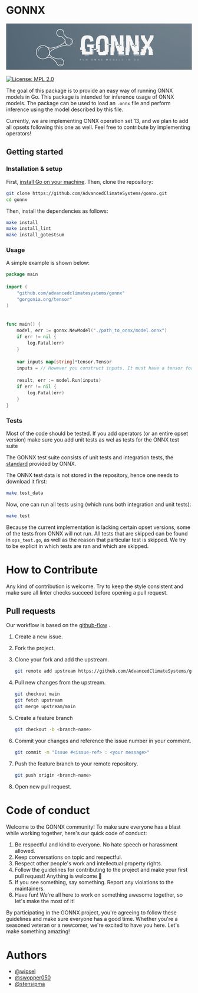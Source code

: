 # GONNX

![image info](./logo.png)

[![License: MPL 2.0](https://img.shields.io/badge/License-MPL_2.0-brightgreen.svg)](https://opensource.org/licenses/MPL-2.0)


The goal of this package is to provide an easy way of running ONNX models in Go. This package
is intended for inference usage of ONNX models. The package can be used to load an `.onnx` file
and perform inference using the model described by this file.  

Currently, we are implementing ONNX operation set 13, and we plan to add all opsets following this
one as well. Feel free to contribute by implementing operators!

## Getting started

### Installation & setup

First, [install Go on your machine](https://golang.org/doc/install).
Then, clone the repository:

```sh
git clone https://github.com/AdvancedClimateSystems/gonnx.git
cd gonnx
```

Then, install the dependencies as follows:
```sh
make install
make install_lint
make install_gotestsum
```

### Usage
A simple example is shown below:
```go
package main

import (
    "github.com/advancedclimatesystems/gonnx"
    "gorgonia.org/tensor"
)


func main() {
    model, err := gonnx.NewModel("./path_to_onnx/model.onnx")
    if err != nil {
        log.Fatal(err)
    }

    var inputs map[string]*tensor.Tensor
    inputs = // However you construct inputs. It must have a tensor for all inputs.

    result, err := model.Run(inputs)
    if err != nil {
        log.Fatal(err)
    }
}
```

### Tests
Most of the code should be tested. 
If you add operators (or an entire opset version) make sure you add unit tests as wel 
as tests for the ONNX test suite

The GONNX test suite consists of unit tests and integration tests, the
[standard](https://github.com/onnx/onnx/blob/master/docs/OnnxBackendTest.md)
provided by ONNX.

The ONNX test data is not stored in the repository, hence one needs to download it first:
```sh
make test_data
```

Now, one can run all tests using (which runs both integration and unit tests):
```sh
make test
```

Because the current implementation is lacking certain opset versions, some of the tests from
ONNX will not run. All tests that are skipped can be found in `ops_test.go`, as well as the
reason that particular test is skipped. We try to be explicit in which tests are ran and which
are skipped.


# How to Contribute
Any kind of contribution is welcome. Try to keep the style consistent and 
make sure all linter checks succeed before opening a pull request.


## Pull requests
Our workflow is based on the [github-flow](https://guides.github.com/introduction/flow/>) .

1. Create a new issue.
2. Fork the project.
3. Clone your fork and add the upstream.
    ```bash
    git remote add upstream https://github.com/AdvancedClimateSystems/gonnx.git
    ```

4. Pull new changes from the upstream.
    ```bash
    git checkout main
    git fetch upstream
    git merge upstream/main
    ```

5. Create a feature branch
    ```bash
    git checkout -b <branch-name>
    ```

6. Commit your changes and reference the issue number in your comment.
    ```bash
    git commit -m "Issue #<issue-ref> : <your message>"
    ```

7. Push the feature branch to your remote repository.
    ```bash
    git push origin <branch-name>
    ```

8. Open new pull request.


# Code of conduct
Welcome to the GONNX community! To make sure everyone has a blast while working together,
here's our quick code of conduct:

1. Be respectful and kind to everyone. No hate speech or harassment allowed.
2. Keep conversations on topic and respectful.
3. Respect other people's work and intellectual property rights.
4. Follow the guidelines for contributing to the project and make your first pull request! Anything is welcome :slightly_smiling_face:
5. If you see something, say something. Report any violations to the maintainers.
6. Have fun! We're all here to work on something awesome together, so let's make the most of it!

By participating in the GONNX project, you're agreeing to follow these guidelines and
make sure everyone has a good time. Whether you're a seasoned veteran or a newcomer,
we're excited to have you here. Let's make something amazing!

# Authors

- [@wipsel](https://www.github.com/wipsel)
- [@swopper050](https://www.github.com/swopper050)
- [@stensipma](https://www.github.com/stensipma)
